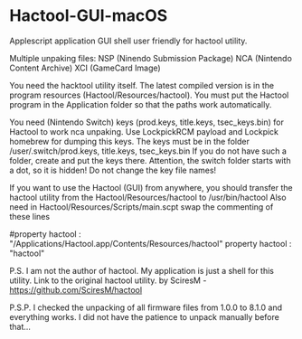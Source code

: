 # Hactool-GUI-macOS
Applescript application GUI shell user friendly for hactool utility.

Multiple unpaking files:
NSP (Ninendo Submission Package)
NCA (Nintendo Content Archive)
XCI (GameCard Image)

You need the hacktool utility itself.
The latest compiled version is in the program resources (Hactool/Resources/hactool). 
You must put the Hactool program in the Application folder so that the paths work automatically.

You need (Nintendo Switch) keys (prod.keys, title.keys, tsec_keys.bin) for Hactool to work nca unpaking.
Use LockpickRCM payload and Lockpick homebrew for dumping this keys.
The keys must be in the folder /user/.switch/prod.keys, title.keys, tsec_keys.bin
If you do not have such a folder, create and put the keys there.
Attention, the switch folder starts with a dot, so it is hidden!
Do not change the key file names!

If you want to use the Hactool (GUI) from anywhere, 
you should transfer the hactool utility from the  Hactool/Resources/hactool to /usr/bin/hactool
Also need in Hactool/Resources/Scripts/main.scpt swap the commenting of these lines

#property hactool : "/Applications/Hactool.app/Contents/Resources/hactool"
property hactool : "hactool"

P.S.
I am not the author of hactool. My application is just a shell for this utility.
Link to the original hactool utility. by SciresM - https://github.com/SciresM/hactool 

P.S.P.
I checked the unpacking of all firmware files from 1.0.0 to 8.1.0 and everything works. 
I did not have the patience to unpack manually before that...
